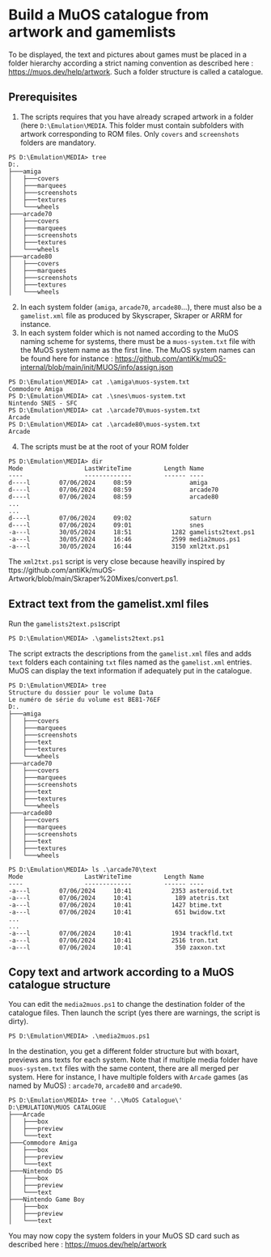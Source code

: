 # Build a MuOS catalogue from artwork and gamemlists

To be displayed, the text and pictures about games must be placed in a folder hierarchy according a strict naming convention as described here : https://muos.dev/help/artwork. Such a folder structure is called a catalogue.

## Prerequisites

1. The scripts requires that you have already scraped artwork in a folder (here `D:\Emulation\MEDIA`. This folder must contain subfolders with artwork corresponding to ROM files. Only `covers` and `screenshots` folders are mandatory.

```
PS D:\Emulation\MEDIA> tree
D:.
├───amiga
│   ├───covers
│   ├───marquees
│   ├───screenshots
│   ├───textures
│   └───wheels
├───arcade70
│   ├───covers
│   ├───marquees
│   ├───screenshots
│   ├───textures
│   └───wheels
├───arcade80
│   ├───covers
│   ├───marquees
│   ├───screenshots
│   ├───textures
│   └───wheels
```
2. In each system folder (`amiga`, `arcade70`, `arcade80`...), there must also be a `gamelist.xml` file as produced by Skyscraper, Skraper or ARRM for instance.
3. In each system folder which is not named according to the MuOS naming scheme for systems, there must be a `muos-system.txt` file with the MuOS system name as the first line. The MuOS system names can be found here for instance : https://github.com/antiKk/muOS-internal/blob/main/init/MUOS/info/assign.json
```
PS D:\Emulation\MEDIA> cat .\amiga\muos-system.txt
Commodore Amiga
PS D:\Emulation\MEDIA> cat .\snes\muos-system.txt
Nintendo SNES - SFC
PS D:\Emulation\MEDIA> cat .\arcade70\muos-system.txt
Arcade
PS D:\Emulation\MEDIA> cat .\arcade80\muos-system.txt
Arcade
```
4. The scripts must be at the root of your ROM folder
```
PS D:\Emulation\MEDIA> dir
Mode                 LastWriteTime         Length Name
----                 -------------         ------ ----
d----l        07/06/2024     08:59                amiga
d----l        07/06/2024     08:59                arcade70
d----l        07/06/2024     08:59                arcade80
...
...
d----l        07/06/2024     09:02                saturn
d----l        07/06/2024     09:01                snes
-a---l        30/05/2024     18:51           1282 gamelists2text.ps1
-a---l        30/05/2024     16:46           2599 media2muos.ps1
-a---l        30/05/2024     16:44           3150 xml2txt.ps1
```

The `xml2txt.ps1` script is very close because heavilly inspired by ttps://github.com/antiKk/muOS-Artwork/blob/main/Skraper%20Mixes/convert.ps1.

## Extract text from the gamelist.xml files

Run the `gamelists2text.ps1`script
```
PS D:\Emulation\MEDIA> .\gamelists2text.ps1
```
The script extracts the descriptions from the `gamelist.xml` files and adds `text` folders each containing `txt` files named as the `gamelist.xml` entries. MuOS can display the text information if adequately put in the catalogue.
```
PS D:\Emulation\MEDIA> tree
Structure du dossier pour le volume Data
Le numéro de série du volume est BE81-76EF
D:.
├───amiga
│   ├───covers
│   ├───marquees
│   ├───screenshots
│   ├───text
│   ├───textures
│   └───wheels
├───arcade70
│   ├───covers
│   ├───marquees
│   ├───screenshots
│   ├───text
│   ├───textures
│   └───wheels
├───arcade80
│   ├───covers
│   ├───marquees
│   ├───screenshots
│   ├───text
│   ├───textures
│   └───wheels
```

```
PS D:\Emulation\MEDIA> ls .\arcade70\text
Mode                 LastWriteTime         Length Name
----                 -------------         ------ ----
-a---l        07/06/2024     10:41           2353 asteroid.txt
-a---l        07/06/2024     10:41            189 atetris.txt
-a---l        07/06/2024     10:41           1427 btime.txt
-a---l        07/06/2024     10:41            651 bwidow.txt
...
...
-a---l        07/06/2024     10:41           1934 trackfld.txt
-a---l        07/06/2024     10:41           2516 tron.txt
-a---l        07/06/2024     10:41            350 zaxxon.txt
```

## Copy text and artwork according to a MuOS catalogue structure

You can edit the `media2muos.ps1` to change the destination folder of the catalogue files. Then launch the script (yes there are warnings, the script is dirty).
```
PS D:\Emulation\MEDIA> .\media2muos.ps1
```
In the destination, you get a different folder structure but with boxart, previews ans texts for each system. Note that if multiple media folder have `muos-system.txt` files with the same content, there are all merged per system. Here for instance, I have multiple folders with `Arcade` games (as named by MuOS) : `arcade70`, `arcade80` and `arcade90`.
```
PS D:\Emulation\MEDIA> tree '..\MuOS Catalogue\'
D:\EMULATION\MUOS CATALOGUE
├───Arcade
│   ├───box
│   ├───preview
│   └───text
├───Commodore Amiga
│   ├───box
│   ├───preview
│   └───text
├───Nintendo DS
│   ├───box
│   ├───preview
│   └───text
├───Nintendo Game Boy
│   ├───box
│   ├───preview
│   └───text
```
You may now copy the system folders in your MuOS SD card such as described here : https://muos.dev/help/artwork
